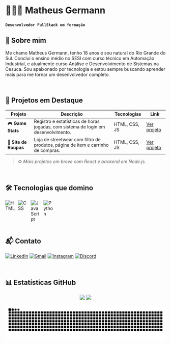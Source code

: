 # 👨🏻‍💻 Matheus Germann

**`Desenvolvedor FullStack em formação`**  



## 🧠 Sobre mim

Me chamo Matheus Germann, tenho 18 anos e sou natural do Rio Grande do Sul. Concluí o ensino médio no SESI com curso técnico em Automação Industrial, e atualmente curso Análise e Desenvolvimento de Sistemas na Cesuca. Sou apaixonado por tecnologia e estou sempre buscando aprender mais para me tornar um desenvolvedor completo.

</br>

## 💼 Projetos em Destaque

| Projeto | Descrição | Tecnologias | Link |
|--------|------------|-------------|------|
| 🎮 **Game Stats** | Registro e estatísticas de horas jogadas, com sistema de login em desenvolvimento. | HTML, CSS, JS | [Ver projeto](https://github.com/MatheusGermann/Game_Stats) |
| 🧢 **Site de Roupas** | Loja de streetwear com filtro de produtos, página de item e carrinho de compras. | HTML, CSS, JS | [Ver projeto](https://github.com/MatheusGermann/Site_de_Roupas) |

> ⚙️ *Mais projetos em breve com React e backend em Node.js.*

</br>

## 🛠️ Tecnologias que domino

<div style="display: flex; gap: 10px;">
  <img width="30px" src="https://cdn.jsdelivr.net/gh/devicons/devicon@latest/icons/html5/html5-original.svg" title="HTML" />
  <img width="30px" src="https://cdn.jsdelivr.net/gh/devicons/devicon@latest/icons/css3/css3-original.svg" title="CSS" />
  <img width="30px" src="https://cdn.jsdelivr.net/gh/devicons/devicon@latest/icons/javascript/javascript-original.svg" title="JavaScript" />
  <img width="30px" src="https://cdn.jsdelivr.net/gh/devicons/devicon@latest/icons/python/python-original.svg" title="Python" />
</div>

</br>

## 📬 Contato

[![LinkedIn](https://img.shields.io/badge/-LinkedIn-%230077B5?style=for-the-badge&logo=linkedin&logoColor=white)](https://www.linkedin.com/in/matheus-germann)
[![Gmail](https://img.shields.io/badge/-Gmail-%23333?style=for-the-badge&logo=gmail&logoColor=white)](mailto:matheusgermannti@gmail.com)
[![Instagram](https://img.shields.io/badge/-Instagram-%23E4405F?style=for-the-badge&logo=instagram&logoColor=white)](https://www.instagram.com/germann.gsm)
[![Discord](https://img.shields.io/badge/-Discord-7289DA?style=for-the-badge&logo=discord&logoColor=white)](https://discord.gg/wHtYzgVW)

</br>

## 📊 Estatísticas GitHub

<p align="center">
  <img height="160em" src="https://github-readme-stats.vercel.app/api?username=Matheusgermann&show_icons=true&theme=dark&locale=pt-br" />
  <img height="160em" src="https://github-readme-stats.vercel.app/api/top-langs/?username=Matheusgermann&layout=compact&theme=dark&locale=pt-br" />
</p>


<picture>
  <source media="(prefers-color-scheme: dark)" srcset="https://raw.githubusercontent.com/Matheusgermann/Matheusgermann/output/github-contribution-grid-snake-dark.svg">
  <source media="(prefers-color-scheme: light)" srcset="https://raw.githubusercontent.com/Matheusgermann/Matheusgermann/output/github-contribution-grid-snake.svg">
  <img alt="github contribution grid snake animation" src="https://raw.githubusercontent.com/Matheusgermann/Matheusgermann/output/github-contribution-grid-snake.svg">
</picture>
